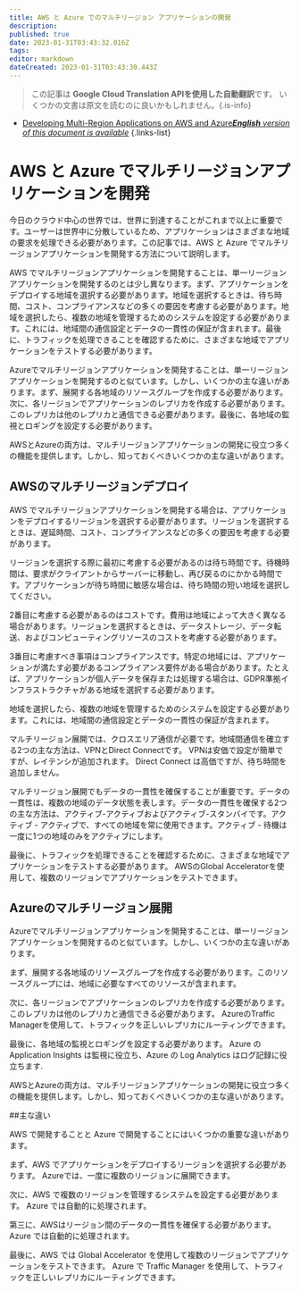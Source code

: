```yaml
---
title: AWS と Azure でのマルチリージョン アプリケーションの開発
description: 
published: true
date: 2023-01-31T03:43:32.016Z
tags: 
editor: markdown
dateCreated: 2023-01-31T03:43:30.443Z
---
```


> この記事は **Google Cloud Translation APIを使用した自動翻訳**です。
いくつかの文書は原文を読むのに良いかもしれません。{.is-info}
- [Developing Multi-Region Applications on AWS and Azure***English** version of this document is available*](/en/Knowledge-base/Cloud/developing-multi-region-applications-on-aws-and-azure)
{.links-list}


# AWS と Azure でマルチリージョンアプリケーションを開発

今日のクラウド中心の世界では、世界に到達することがこれまで以上に重要です。ユーザーは世界中に分散しているため、アプリケーションはさまざまな地域の要求を処理できる必要があります。この記事では、AWS と Azure でマルチリージョンアプリケーションを開発する方法について説明します。

AWS でマルチリージョンアプリケーションを開発することは、単一リージョンアプリケーションを開発するのとは少し異なります。まず、アプリケーションをデプロイする地域を選択する必要があります。地域を選択するときは、待ち時間、コスト、コンプライアンスなどの多くの要因を考慮する必要があります。地域を選択したら、複数の地域を管理するためのシステムを設定する必要があります。これには、地域間の通信設定とデータの一貫性の保証が含まれます。最後に、トラフィックを処理できることを確認するために、さまざまな地域でアプリケーションをテストする必要があります。

Azureでマルチリージョンアプリケーションを開発することは、単一リージョンアプリケーションを開発するのと似ています。しかし、いくつかの主な違いがあります。まず、展開する各地域のリソースグループを作成する必要があります。次に、各リージョンでアプリケーションのレプリカを作成する必要があります。このレプリカは他のレプリカと通信できる必要があります。最後に、各地域の監視とロギングを設定する必要があります。

AWSとAzureの両方は、マルチリージョンアプリケーションの開発に役立つ多くの機能を提供します。しかし、知っておくべきいくつかの主な違いがあります。

## AWSのマルチリージョンデプロイ

AWS でマルチリージョンアプリケーションを開発する場合は、アプリケーションをデプロイするリージョンを選択する必要があります。リージョンを選択するときは、遅延時間、コスト、コンプライアンスなどの多くの要因を考慮する必要があります。

リージョンを選択する際に最初に考慮する必要があるのは待ち時間です。待機時間は、要求がクライアントからサーバーに移動し、再び戻るのにかかる時間です。アプリケーションが待ち時間に敏感な場合は、待ち時間の短い地域を選択してください。

2番目に考慮する必要があるのはコストです。費用は地域によって大きく異なる場合があります。リージョンを選択するときは、データストレージ、データ転送、およびコンピューティングリソースのコストを考慮する必要があります。

3番目に考慮すべき事項はコンプライアンスです。特定の地域には、アプリケーションが満たす必要があるコンプライアンス要件がある場合があります。たとえば、アプリケーションが個人データを保存または処理する場合は、GDPR準拠インフラストラクチャがある地域を選択する必要があります。

地域を選択したら、複数の地域を管理するためのシステムを設定する必要があります。これには、地域間の通信設定とデータの一貫性の保証が含まれます。

マルチリージョン展開では、クロスエリア通信が必要です。地域間通信を確立する2つの主な方法は、VPNとDirect Connectです。 VPNは安価で設定が簡単ですが、レイテンシが追加されます。 Direct Connect は高価ですが、待ち時間を追加しません。

マルチリージョン展開でもデータの一貫性を確保することが重要です。データの一貫性は、複数の地域のデータ状態を表します。データの一貫性を確保する2つの主な方法は、アクティブ-アクティブおよびアクティブ-スタンバイです。アクティブ - アクティブで、すべての地域を常に使用できます。アクティブ - 待機は一度に1つの地域のみをアクティブにします。

最後に、トラフィックを処理できることを確認するために、さまざまな地域でアプリケーションをテストする必要があります。 AWSのGlobal Acceleratorを使用して、複数のリージョンでアプリケーションをテストできます。

## Azureのマルチリージョン展開

Azureでマルチリージョンアプリケーションを開発することは、単一リージョンアプリケーションを開発するのと似ています。しかし、いくつかの主な違いがあります。

まず、展開する各地域のリソースグループを作成する必要があります。このリソースグループには、地域に必要なすべてのリソースが含まれます。

次に、各リージョンでアプリケーションのレプリカを作成する必要があります。このレプリカは他のレプリカと通信できる必要があります。 AzureのTraffic Managerを使用して、トラフィックを正しいレプリカにルーティングできます。

最後に、各地域の監視とロギングを設定する必要があります。 Azure の Application Insights は監視に役立ち、Azure の Log Analytics はログ記録に役立ちます.

AWSとAzureの両方は、マルチリージョンアプリケーションの開発に役立つ多くの機能を提供します。しかし、知っておくべきいくつかの主な違いがあります。

##主な違い

AWS で開発することと Azure で開発することにはいくつかの重要な違いがあります。

まず、AWS でアプリケーションをデプロイするリージョンを選択する必要があります。 Azureでは、一度に複数のリージョンに展開できます。

次に、AWS で複数のリージョンを管理するシステムを設定する必要があります。 Azure では自動的に処理されます。

第三に、AWSはリージョン間のデータの一貫性を確保する必要があります。 Azure では自動的に処理されます。

最後に、AWS では Global Accelerator を使用して複数のリージョンでアプリケーションをテストできます。 Azure で Traffic Manager を使用して、トラフィックを正しいレプリカにルーティングできます。